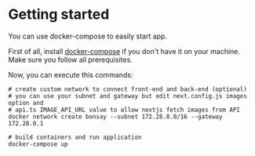 # Getting started

You can use docker-compose to easily start app.

First of all, install [docker-compose](https://docs.docker.com/compose/install/) if you don't have it on your machine. Make sure you follow all prerequisites.

Now, you can execute this commands:
```
# create custom network to connect front-end and back-end (optional)
# you can use your subnet and gateway but edit next.config.js images option and 
# api.ts IMAGE_API_URL value to allow nextjs fetch images from API 
docker network create bonsay --subnet 172.28.0.0/16 --gateway 172.28.0.1

# build containers and run application
docker-compose up
```
